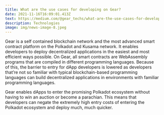 ```yaml
---
title: What are the use cases for developing on Gear?
date: 2021-11-16T16:09:01.413Z
text: https://medium.com/@gear_techs/what-are-the-use-cases-for-developing-on-gear-aef94cdfc574
description: Technologies
image: img/news-image-8.jpeg
---
```

Gear is a self contained blockchain network and the most advanced smart contract platform on the Polkadot and Kusama network. It enables developers to deploy decentralized applications in the easiest and most efficient ways possible. On Gear, all smart contracts are WebAssembly programs that are compiled in different programming languages. Because of this, the barrier to entry for dApp developers is lowered as developers that’re not so familiar with typical blockchain-based programming languages can build decentralized applications in environments with familiar programming languages.

Gear enables dApps to enter the promising Polkadot ecosystem without having to win an auction or become a parachian. This means that developers can negate the extremely high entry costs of entering the Polkadot ecosystem and deploy much, much quicker.